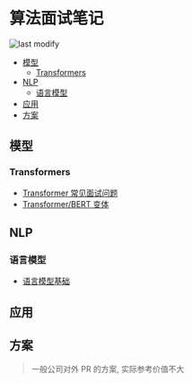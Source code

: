 算法面试笔记
===
<!--START_SECTION:badge-->

![last modify](https://img.shields.io/static/v1?label=last%20modify&message=2025-07-08%2016%3A53%3A13&color=yellowgreen&style=flat-square)

<!--END_SECTION:badge-->
<!--info
top: false
hidden: true
-->

<!-- TOC -->
- [模型](#模型)
    - [Transformers](#transformers)
- [NLP](#nlp)
    - [语言模型](#语言模型)
- [应用](#应用)
- [方案](#方案)
<!-- TOC -->

<!-- 快速编辑

> algorithms/[xxx](../../../../algorithms/README.md#xxx)

<div align="center"><img src="../../../_assets/Sentence-BERT模型图.png" height="300" /></div>

-->

## 模型

### Transformers
- [Transformer 常见面试问题](../05/Transformer常见问题.md)
- [Transformer/BERT 变体](./Transformer系列模型.md)

## NLP

### 语言模型
- [语言模型基础](./语言模型.md)


## 应用

## 方案
> 一般公司对外 PR 的方案, 实际参考价值不大


<!-- 
## 工程

### C++

### Python
-->